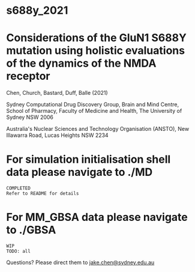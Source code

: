 # s688y_2021

# Considerations of the GluN1 S688Y mutation using holistic evaluations of the dynamics of the NMDA receptor #


Chen, Church, Bastard, Duff, Balle (2021)

Sydney Computational Drug Discovery Group, Brain and Mind Centre, School of Pharmacy, Faculty of Medicine and Health, The University of Sydney NSW 2006

Australia's Nuclear Sciences and Technology Organisation (ANSTO), New Illawarra Road, Lucas Heights NSW 2234


# For simulation initialisation shell data please navigate to ./MD
    COMPLETED
    Refer to README for details


# For MM_GBSA data please navigate to ./GBSA
    WIP
    TODO: all

Questions? Please direct them to jake.chen@sydney.edu.au 
